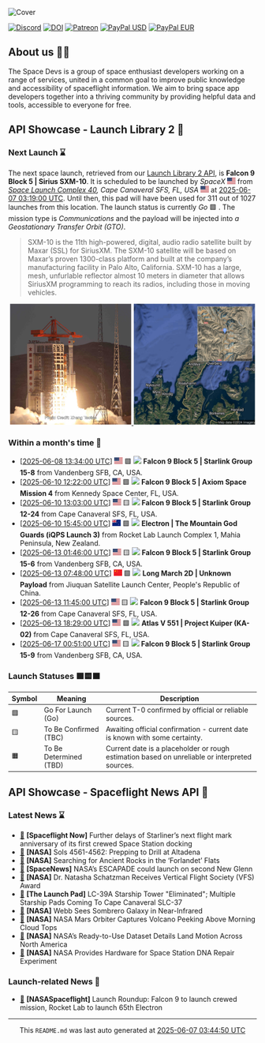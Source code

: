 ![Cover](https://raw.githubusercontent.com/TheSpaceDevs/Tutorials/main/assets/tsd_cover.png)


[![Discord](https://img.shields.io/badge/Discord-%237289DA.svg?style=for-the-badge&logo=discord&logoColor=white)](https://discord.gg/p7ntkNA)
[![DOI](https://img.shields.io/badge/DOI-10.5281/zenodo.15277896-blue.svg?style=for-the-badge)](https://doi.org/10.5281/zenodo.15277896)
[![Patreon](https://img.shields.io/badge/Patreon-F96854?style=for-the-badge&logo=patreon&logoColor=white)](https://www.patreon.com/TheSpaceDevs)
[![PayPal USD](https://img.shields.io/badge/PayPal-00457C?style=for-the-badge&logo=paypal&logoColor=white&label=USD)](https://www.paypal.com/donate/?hosted_button_id=UCPX4EL6E9JFA)
[![PayPal EUR](https://img.shields.io/badge/PayPal-00457C?style=for-the-badge&logo=paypal&logoColor=white&label=EUR)](https://www.paypal.com/donate/?hosted_button_id=5S7MGGWJJBHL6)

## About us 🧑‍🚀
The Space Devs is a group of space enthusiast developers working on a range of
services, united in a common goal to improve public knowledge and accessibility
of spaceflight information. We aim to bring space app developers together into a
thriving community by providing helpful data and tools, accessible to everyone
for free.

## API Showcase - Launch Library 2 🚀

### Next Launch ⌛
The next space launch, retrieved from our
<a href="https://thespacedevs.com/llapi">Launch Library 2 API</a>, is
**Falcon 9 Block 5 | Sirius SXM-10**. It is scheduled to be launched by *SpaceX*
<img width="17" src="https://raw.githubusercontent.com/lipis/flag-icons/main/flags/4x3/us.svg" />
from *<a href="https://en.wikipedia.org/wiki/Cape_Canaveral_Air_Force_Station_Space_Launch_Complex_40">Space Launch Complex 40</a>, Cape Canaveral SFS, FL, USA*
<img width="17" src="https://raw.githubusercontent.com/lipis/flag-icons/main/flags/4x3/us.svg" />
at <a href="https://www.timeanddate.com/worldclock/fixedtime.html?iso=20250607T031900">2025-06-07 03:19:00 UTC</a>.  Until
then, this pad will have been used for 311
out of 1027 launches from this location. The launch status is currently
*Go* 🟩 . The mission type is
*Communications* and the payload will be injected
into *a Geostationary Transfer Orbit
(GTO)*.
<br>
<blockquote>
  SXM-10 is the 11th high-powered, digital, audio radio satellite built by Maxar (SSL) for SiriusXM. The SXM-10 satellite will be based on Maxar’s proven 1300-class platform and built at the company’s manufacturing facility in Palo Alto, California. SXM-10 has a large, mesh, unfurlable reflector almost 10 meters in diameter that allows SiriusXM programming to reach its radios, including those in moving vehicles.
</blockquote>

<p float="left" align="center">
  <a href="https://en.wikipedia.org/wiki/Falcon_9" >
    <img alt="launch-image" width="49%" src="/profile/cache/launch_image.png" />
  </a>
  <a href="https://www.google.com/maps?q=28.56194122,-80.57735736" >
    <img alt="pad-location" width="49%" src="/profile/cache/new_pad_image.png"  />
  </a>
</p>

### Within a month's time 📅
- \[<a href="https://www.timeanddate.com/worldclock/fixedtime.html?iso=20250608T133400">2025-06-08 13:34:00 UTC</a>\]  <img width="17" src="https://raw.githubusercontent.com/lipis/flag-icons/main/flags/4x3/us.svg" /> 🟩  <a href="https://www.google.com/calendar/render?action=TEMPLATE&text=Falcon 9 Block 5 | Starlink Group 15-8&location=Vandenberg SFB, CA, USA&dates=20250608T133400Z%2F20250608T173400Z"><img border="0" width="15" src="https://upload.wikimedia.org/wikipedia/commons/a/a5/Google_Calendar_icon_%282020%29.svg"></a> **Falcon 9 Block 5 | Starlink Group 15-8** from Vandenberg SFB, CA, USA.
- \[<a href="https://www.timeanddate.com/worldclock/fixedtime.html?iso=20250610T122200">2025-06-10 12:22:00 UTC</a>\]  <img width="17" src="https://raw.githubusercontent.com/lipis/flag-icons/main/flags/4x3/us.svg" /> 🟩  <a href="https://www.google.com/calendar/render?action=TEMPLATE&text=Falcon 9 Block 5 | Axiom Space Mission 4&location=Kennedy Space Center, FL, USA&dates=20250610T122200Z%2F20250610T122200Z"><img border="0" width="15" src="https://upload.wikimedia.org/wikipedia/commons/a/a5/Google_Calendar_icon_%282020%29.svg"></a> **Falcon 9 Block 5 | Axiom Space Mission 4** from Kennedy Space Center, FL, USA.
- \[<a href="https://www.timeanddate.com/worldclock/fixedtime.html?iso=20250610T130300">2025-06-10 13:03:00 UTC</a>\]  <img width="17" src="https://raw.githubusercontent.com/lipis/flag-icons/main/flags/4x3/us.svg" /> 🟨  <a href="https://www.google.com/calendar/render?action=TEMPLATE&text=Falcon 9 Block 5 | Starlink Group 12-24&location=Cape Canaveral SFS, FL, USA&dates=20250610T130300Z%2F20250610T173400Z"><img border="0" width="15" src="https://upload.wikimedia.org/wikipedia/commons/a/a5/Google_Calendar_icon_%282020%29.svg"></a> **Falcon 9 Block 5 | Starlink Group 12-24** from Cape Canaveral SFS, FL, USA.
- \[<a href="https://www.timeanddate.com/worldclock/fixedtime.html?iso=20250610T154500">2025-06-10 15:45:00 UTC</a>\]  <img width="17" src="https://raw.githubusercontent.com/lipis/flag-icons/main/flags/4x3/nz.svg" /> 🟩  <a href="https://www.google.com/calendar/render?action=TEMPLATE&text=Electron | The Mountain God Guards (iQPS Launch 3)&location=Rocket Lab Launch Complex 1, Mahia Peninsula, New Zealand&dates=20250610T154500Z%2F20250610T163500Z"><img border="0" width="15" src="https://upload.wikimedia.org/wikipedia/commons/a/a5/Google_Calendar_icon_%282020%29.svg"></a> **Electron | The Mountain God Guards (iQPS Launch 3)** from Rocket Lab Launch Complex 1, Mahia Peninsula, New Zealand.
- \[<a href="https://www.timeanddate.com/worldclock/fixedtime.html?iso=20250613T014600">2025-06-13 01:46:00 UTC</a>\]  <img width="17" src="https://raw.githubusercontent.com/lipis/flag-icons/main/flags/4x3/us.svg" /> 🟨  <a href="https://www.google.com/calendar/render?action=TEMPLATE&text=Falcon 9 Block 5 | Starlink Group 15-6&location=Vandenberg SFB, CA, USA&dates=20250613T014600Z%2F20250613T061400Z"><img border="0" width="15" src="https://upload.wikimedia.org/wikipedia/commons/a/a5/Google_Calendar_icon_%282020%29.svg"></a> **Falcon 9 Block 5 | Starlink Group 15-6** from Vandenberg SFB, CA, USA.
- \[<a href="https://www.timeanddate.com/worldclock/fixedtime.html?iso=20250613T074800">2025-06-13 07:48:00 UTC</a>\]  <img width="17" src="https://raw.githubusercontent.com/lipis/flag-icons/main/flags/4x3/cn.svg" /> 🟩  <a href="https://www.google.com/calendar/render?action=TEMPLATE&text=Long March 2D | Unknown Payload&location=Jiuquan Satellite Launch Center, People&#x27;s Republic of China&dates=20250613T074800Z%2F20250613T081100Z"><img border="0" width="15" src="https://upload.wikimedia.org/wikipedia/commons/a/a5/Google_Calendar_icon_%282020%29.svg"></a> **Long March 2D | Unknown Payload** from Jiuquan Satellite Launch Center, People's Republic of China.
- \[<a href="https://www.timeanddate.com/worldclock/fixedtime.html?iso=20250613T114500">2025-06-13 11:45:00 UTC</a>\]  <img width="17" src="https://raw.githubusercontent.com/lipis/flag-icons/main/flags/4x3/us.svg" /> 🟨  <a href="https://www.google.com/calendar/render?action=TEMPLATE&text=Falcon 9 Block 5 | Starlink Group 12-26&location=Cape Canaveral SFS, FL, USA&dates=20250613T114500Z%2F20250613T161600Z"><img border="0" width="15" src="https://upload.wikimedia.org/wikipedia/commons/a/a5/Google_Calendar_icon_%282020%29.svg"></a> **Falcon 9 Block 5 | Starlink Group 12-26** from Cape Canaveral SFS, FL, USA.
- \[<a href="https://www.timeanddate.com/worldclock/fixedtime.html?iso=20250613T182900">2025-06-13 18:29:00 UTC</a>\]  <img width="17" src="https://raw.githubusercontent.com/lipis/flag-icons/main/flags/4x3/us.svg" /> 🟩  <a href="https://www.google.com/calendar/render?action=TEMPLATE&text=Atlas V 551 | Project Kuiper (KA-02)&location=Cape Canaveral SFS, FL, USA&dates=20250613T182900Z%2F20250613T185900Z"><img border="0" width="15" src="https://upload.wikimedia.org/wikipedia/commons/a/a5/Google_Calendar_icon_%282020%29.svg"></a> **Atlas V 551 | Project Kuiper (KA-02)** from Cape Canaveral SFS, FL, USA.
- \[<a href="https://www.timeanddate.com/worldclock/fixedtime.html?iso=20250617T005100">2025-06-17 00:51:00 UTC</a>\]  <img width="17" src="https://raw.githubusercontent.com/lipis/flag-icons/main/flags/4x3/us.svg" /> 🟨  <a href="https://www.google.com/calendar/render?action=TEMPLATE&text=Falcon 9 Block 5 | Starlink Group 15-9&location=Vandenberg SFB, CA, USA&dates=20250617T005100Z%2F20250617T051400Z"><img border="0" width="15" src="https://upload.wikimedia.org/wikipedia/commons/a/a5/Google_Calendar_icon_%282020%29.svg"></a> **Falcon 9 Block 5 | Starlink Group 15-9** from Vandenberg SFB, CA, USA.


### Launch Statuses 🟩🟨🟧
<p align="center">
    <table class="tg">
    <thead>
      <tr>
        <th class="tg-0pky">Symbol</th>
        <th class="tg-0pky">Meaning</th>
        <th class="tg-0pky">Description</th>
      </tr>
    </thead>
    <tbody>
      <tr>
        <td class="tg-0pky">🟩</td>
        <td class="tg-0pky">Go For Launch (Go)</td>
        <td class="tg-0pky">Current T-0 confirmed by official or reliable sources.</td>
      </tr>
      <tr>
        <td class="tg-0pky">🟨</td>
        <td class="tg-0pky">To Be Confirmed (TBC)</td>
        <td class="tg-0pky">Awaiting official confirmation - current date is known with some certainty.</td>
      </tr>
      <tr>
        <td class="tg-0pky">🟧</td>
        <td class="tg-0pky">To Be Determined (TBD)</td>
        <td class="tg-0pky">Current date is a placeholder or rough estimation based on unreliable or interpreted sources.</td>
      </tr>
    </tbody>
    </table>
</p>

## API Showcase - Spaceflight News API 📰

### Latest News ⌛
- <a href="https://spaceflightnow.com/2025/06/07/further-delays-of-starliners-next-flight-mark-anniversary-of-its-first-crewed-space-station-docking/" >🔗</a> **[Spaceflight Now]** Further delays of Starliner’s next flight mark anniversary of its first crewed Space Station docking
- <a href="https://science.nasa.gov/blog/sols-4561-4562-prepping-to-drill-at-altadena/" >🔗</a> **[NASA]** Sols 4561-4562: Prepping to Drill at Altadena
- <a href="https://science.nasa.gov/blog/searching-for-ancient-rocks-in-the-forlandet-flats/" >🔗</a> **[NASA]** Searching for Ancient Rocks in the ‘Forlandet’ Flats
- <a href="https://spacenews.com/nasas-escapade-could-launch-on-second-new-glenn/" >🔗</a> **[SpaceNews]** NASA’s ESCAPADE could launch on second New Glenn
- <a href="https://www.nasa.gov/centers-and-facilities/ames/dr-natasha-schatzman-receives-vertical-flight-society-vfs-award/" >🔗</a> **[NASA]** Dr. Natasha Schatzman Receives Vertical Flight Society (VFS) Award
- <a href="https://tlpnetwork.com/news/america/lc-39a-starship-tower-eliminated-multiple-starship-pads-coming-to-cape-canaveral-slc-37" >🔗</a> **[The Launch Pad]** LC-39A Starship Tower "Eliminated"; Multiple Starship Pads Coming To Cape Canaveral SLC-37
- <a href="https://www.nasa.gov/image-article/webb-sees-sombrero-galaxy-in-near-infrared/" >🔗</a> **[NASA]** Webb Sees Sombrero Galaxy in Near-Infrared
- <a href="https://www.nasa.gov/missions/odyssey/nasa-mars-orbiter-captures-volcano-peeking-above-morning-cloud-tops/" >🔗</a> **[NASA]** NASA Mars Orbiter Captures Volcano Peeking Above Morning Cloud Tops
- <a href="https://www.nasa.gov/science-research/earth-science/nasas-ready-to-use-dataset-details-land-motion-across-north-america/" >🔗</a> **[NASA]** NASA’s Ready-to-Use Dataset Details Land Motion Across North America
- <a href="https://www.nasa.gov/missions/station/iss-research/nasa-provides-hardware-for-space-station-dna-repair-experiment/" >🔗</a> **[NASA]** NASA Provides Hardware for Space Station DNA Repair Experiment


### Launch-related News 🚀

- <a href="https://www.nasaspaceflight.com/2025/06/launch-roundup-060225/" >🔗</a> **[NASASpaceflight]** Launch Roundup: Falcon 9 to launch crewed mission, Rocket Lab to launch 65th Electron


<hr>
  <div align="center">
  This <code>README.md</code> was last auto generated at <a href="https://www.timeanddate.com/worldclock/fixedtime.html?iso=20250607T034450">2025-06-07 03:44:50 UTC</a>
  <br>
  <!-- <a href="https://medium.com/@g.h.garrett" target="_blank">Learn to add space launches to your profile here!</a> -->
</div>